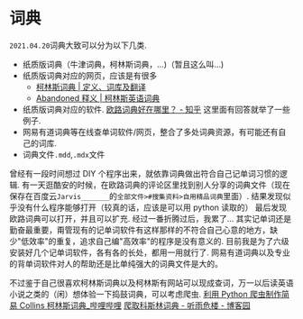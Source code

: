 # 词典

`2021.04.20`词典大致可以分为以下几类.

- 纸质版词典（牛津词典，柯林斯词典，...)（暂且这么叫...)
- 纸质版词典对应的网页，应该是有很多
    - [柯林斯词典 | 定义、词库及翻译](https://www.collinsdictionary.com/zh/)
    - [Abandoned 释义 | 柯林斯英语词典](https://www.collinsdictionary.com/zh/dictionary/english/abandoned)
- 纸质版词典对应的软件. [欧路词典好在哪里？ - 知乎](https://www.zhihu.com/question/22548102/answer/163605577) 这里面有回答就举了一些例子.
- 网易有道词典等在线查单词软件/网页，整合了多处词典资源，有可能还有自己的词库.
- 词典文件`.mdd`,`.mdx`文件

曾经有一段时间想过 DIY 个程序出来，就依靠词典做出符合自己记单词习惯的逻辑.
有一天逛酷安的时候，在欧路词典的评论区里找到别人分享的词典文件（现在保存在百度云`Jarvis_______`的`全部文件>#搜集资料>自用精品词典`里面）.
结果发现似乎没有什么程序能够打开（较真的话，应该是可以用 python 读取的）
最后发现欧路词典可以打开，并且可以扩充.
经过一番折腾过后，我累了...
其实记单词还是勤奋最重要，甭管现有的记单词软件有这样那样的不符合自己心意的地方，缺少"低效率"的重复，追求自己编"高效率"的程序是没有意义的.
目前我是为了六级安装好几个记单词软件，各有各的长处，都用一用就行了.
网易有道词典以及专业的背单词软件对人的帮助还是比单纯强大的词典文件是大的。

不过鉴于自己很喜欢柯林斯词典以及柯林斯有网站可以现成查词，万一以后读英语小说之类的（闲）想体验一下捣鼓词典，可以考虑爬虫.
[利用 Python 爬虫制作简易 Collins 柯林斯词典_哔哩哔哩](https://www.bilibili.com/video/av98648268)
[爬取科斯林词典 - 听雨危楼 - 博客园](https://www.cnblogs.com/Neeo/articles/11404545.html)
